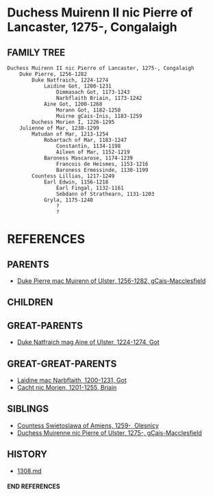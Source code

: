 # Duchess Muirenn II nic Pierre of Lancaster, 1275-, Congalaigh

## FAMILY TREE
```
Duchess Muirenn II nic Pierre of Lancaster, 1275-, Congalaigh
    Duke Pierre, 1256-1282
        Duke Natfraich, 1224-1274
            Laidine Got, 1200-1231
                Dimmasach Got, 1173-1243
                Narbflaith Briain, 1173-1242
            Aine Got, 1200-1268
                Morann Got, 1182-1250
                Muirne gCais-Inis, 1183-1259
        Duchess Morien I, 1226-1295
    Julienne of Mar, 1238-1299
        Matudan of Mar, 1213-1254
            Robartach of Mar, 1183-1247
                Constantin, 1134-1198
                Aileen of Mar, 1152-1219
            Baroness Mascarose, 1174-1239
                Francois de Heismes, 1153-1216
                Baroness Ermessinde, 1130-1199
        Countess Lillias, 1217-1249
            Earl Edwin, 1156-1218
                Earl Fingal, 1132-1161
                Sebdann of Strathearn, 1131-1203
            Gryla, 1175-1240
                ?
                ?

```


# REFERENCES

## PARENTS 
* [Duke Pierre mac Muirenn of Ulster, 1256-1282, gCais-Macclesfield](pierre_mac_muirenn_1256.md)

## CHILDREN 

## GREAT-PARENTS 
* [Duke Natfraich mag Aine of Ulster, 1224-1274, Got](natfraich_mag_aine_1224.md)

## GREAT-GREAT-PARENTS 
* [Laidine mac Narbflaith, 1200-1231, Got](laidine_mac_narbflaith_1200.md)
* [Cacht nic Morien, 1201-1255, Briain](cacht_nic_morien_1201.md)
## SIBLINGS

* [Countess Swietoslawa of Amiens, 1259-, Olesnicy](swietoslawa_1259.md)
* [Duchess Muirenne nic Pierre of Ulster, 1275-, gCais-Macclesfield](muirenne_nic_pierre_1275.md)
 
## HISTORY
* [1308.md](../h/1309.md)

#### END REFERENCES
